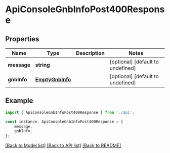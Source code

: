 # ApiConsoleGnbInfoPost400Response


## Properties

Name | Type | Description | Notes
------------ | ------------- | ------------- | -------------
**message** | **string** |  | [optional] [default to undefined]
**gnbInfo** | [**EmptyGnbInfo**](EmptyGnbInfo.md) |  | [optional] [default to undefined]

## Example

```typescript
import { ApiConsoleGnbInfoPost400Response } from './api';

const instance: ApiConsoleGnbInfoPost400Response = {
    message,
    gnbInfo,
};
```

[[Back to Model list]](../README.md#documentation-for-models) [[Back to API list]](../README.md#documentation-for-api-endpoints) [[Back to README]](../README.md)
